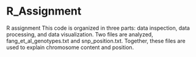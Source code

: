 # R_Assignment
R assignment 
This code is organized in three parts: data inspection, data processing, and data visualization. Two files are analyzed, fang_et_al_genotypes.txt and snp_position.txt. Together, these files are used to explain chromosome content and position. 
